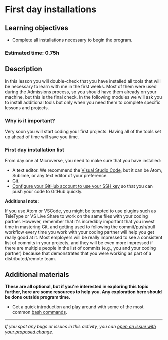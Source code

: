 # First day installations

## Learning objectives
- Complete all installations necessary to begin the program.

### Estimated time: 0.75h

## Description

In this lesson you will double-check that you have installed all tools that will be necessary to learn with me in the first weeks.
Most of them were used during the Admissions process, so you should have them already on your machine, but this is the final check.
In the following modules we will ask you to install additional tools but only when you need them to complete specific lessons and projects.

### Why is it important?

Very soon you will start coding your first projects. Having all of the tools set up ahead of time will save you time.

### First day installation list

From day one at Microverse, you need to make sure that you have installed:
- A text editor. We recommend the [Visual Studio Code](https://code.visualstudio.com/), but it can be Atom, Sublime, or any text editor of your preference.
- [Git](https://git-scm.com/book/en/v2/Getting-Started-Installing-Git).
- [Configure your GitHub account to use your SSH key](https://docs.github.com/en/github/authenticating-to-github/adding-a-new-ssh-key-to-your-github-account) so that you can push your code to GitHub quickly.

**Additional note:**

If you use Atom or VSCode, you might be tempted to use plugins such as TeleType or VS Live Share to work on the same files with your coding partner. However, remember that it's incredibly important that you invest time in mastering Git, and getting used to following the commit/push/pull workflow every time you work with your coding partner will help you get really good at it. 
Most employers will be really impressed to see a consistent list of commits in your projects, and they will be even more impressed if there are multiple people in the list of commits (e.g., you and your coding partner) because that demonstrates that you were working as part of a distributed/remote team.

## Additional materials
**These are all optional, but if you're interested in exploring this topic further, here are some resources to help you. Any exploration here should be done outside program time.**

- Get a quick introduction and play around with some of the most common [bash commands](https://www.educative.io/blog/bash-shell-command-cheat-sheet).


------

_If you spot any bugs or issues in this activity, you can [open an issue with your proposed change](https://github.com/microverseinc/curriculum-transversal-skills/blob/main/git-github/articles/open_issue.md)._
